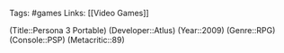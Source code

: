 Tags: #games
Links: [[Video Games]]

(Title::Persona 3 Portable)
(Developer::Atlus)
(Year::2009)
(Genre::RPG)
(Console::PSP)
(Metacritic::89)
